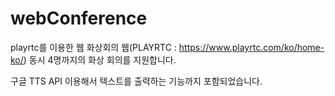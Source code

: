 # webConference
playrtc를 이용한 웹 화상회의 웹(PLAYRTC : https://www.playrtc.com/ko/home-ko/)
동시 4명까지의 화상 회의를 지원합니다.

구글 TTS API 이용해서 텍스트를 출력하는 기능까지 포함되었습니다. 
